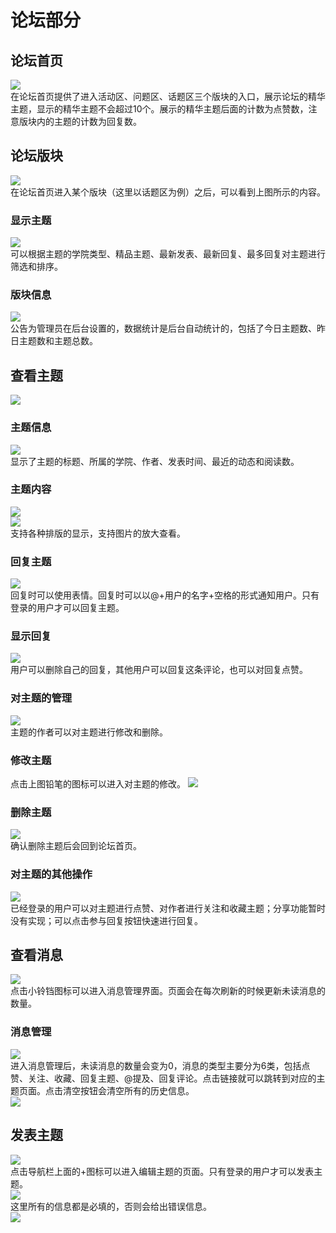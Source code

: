 # 论坛部分
## 论坛首页
![](readme_images/Picture1.png)  
在论坛首页提供了进入活动区、问题区、话题区三个版块的入口，展示论坛的精华主题，显示的精华主题不会超过10个。展示的精华主题后面的计数为点赞数，注意版块内的主题的计数为回复数。

## 论坛版块
![](readme_images/Picture2.png)  
在论坛首页进入某个版块（这里以话题区为例）之后，可以看到上图所示的内容。

### 显示主题
![](readme_images/Picture3.png)  
可以根据主题的学院类型、精品主题、最新发表、最新回复、最多回复对主题进行筛选和排序。

### 版块信息
![](readme_images/Picture4.png)  
公告为管理员在后台设置的，数据统计是后台自动统计的，包括了今日主题数、昨日主题数和主题总数。

## 查看主题
![](readme_images/Picture5.png)  
### 主题信息
![](readme_images/Picture6.png)  
显示了主题的标题、所属的学院、作者、发表时间、最近的动态和阅读数。
### 主题内容
![](readme_images/Picture7.png)  
![](readme_images/Picture8.png)  
支持各种排版的显示，支持图片的放大查看。
### 回复主题
![](readme_images/Picture9.png)  
回复时可以使用表情。回复时可以以@+用户的名字+空格的形式通知用户。只有登录的用户才可以回复主题。
### 显示回复
![](readme_images/Picture10.png)  
用户可以删除自己的回复，其他用户可以回复这条评论，也可以对回复点赞。
### 对主题的管理
![](readme_images/Picture11.png)  
主题的作者可以对主题进行修改和删除。
### 修改主题
点击上图铅笔的图标可以进入对主题的修改。
![](readme_images/Picture12.png)  
### 删除主题
![](readme_images/Picture13.png)  
确认删除主题后会回到论坛首页。
### 对主题的其他操作
![](readme_images/Picture14.png)  
已经登录的用户可以对主题进行点赞、对作者进行关注和收藏主题；分享功能暂时没有实现；可以点击参与回复按钮快速进行回复。

## 查看消息
![](readme_images/Picture15.png)  
点击小铃铛图标可以进入消息管理界面。页面会在每次刷新的时候更新未读消息的数量。
### 消息管理
![](readme_images/Picture16.png)  
进入消息管理后，未读消息的数量会变为0，消息的类型主要分为6类，包括点赞、关注、收藏、回复主题、@提及、回复评论。点击链接就可以跳转到对应的主题页面。点击清空按钮会清空所有的历史信息。  
![](readme_images/Picture17.png)  

## 发表主题
![](readme_images/Picture18.png)  
点击导航栏上面的+图标可以进入编辑主题的页面。只有登录的用户才可以发表主题。  
![](readme_images/Picture19.png)  
这里所有的信息都是必填的，否则会给出错误信息。  
![](readme_images/Picture20.png)  
